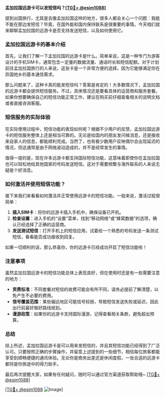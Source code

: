 **孟加拉国远游卡可以发短信吗？[[TG💪+ @esim1088](https://t.me/s/esim1088)]**

提到出国旅行，尤其是去像孟加拉国这样的地方，很多人都会关心一个问题：我能不能在那边发短信？毕竟，在国外能和国内保持联系是很重要的事情。今天咱们就来聊聊孟加拉国的远游卡是否支持发送短信，以及如何使用它。

### 孟加拉国远游卡的基本介绍

首先，让我们了解一下孟加拉国的远游卡是什么。简单来说，这是一种专门为游客设计的手机SIM卡，通常包含一定量的数据流量、通话时长和短信配额。对于计划前往孟加拉国旅行的人来说，这张卡是一个非常方便的选择，因为它能够满足你在异国他乡的基本通信需求。

那么问题来了，这种卡真的能发短信吗？答案是肯定的！大多数情况下，孟加拉国的远游卡都会提供短信服务。不过，具体情况还是要看具体的运营商和服务套餐。如果你想要确保自己的短信功能正常工作，建议在购买前仔细查看相关的说明文档或者直接咨询客服。

### 短信服务的实际体验

在实际使用过程中，短信功能的表现如何呢？根据不少用户的反馈，孟加拉国远游卡的短信服务整体上还是相当可靠的。无论是给国内的朋友发问候消息，还是接收来自家人的信息，都能顺利完成。当然了，也有极少数用户反映偶尔会出现延迟的情况，但这通常是由于网络波动造成的，并不是经常发生的事情。

值得一提的是，现在许多远游卡都支持国际短信功能，这意味着即使你在孟加拉国也可以轻松地给其他国家的号码发送短信。这对于需要频繁与海外联系的人来说无疑是个好消息。

### 如何激活并使用短信功能？

接下来我们来看看如何激活并正常使用远游卡的短信功能。一般来说，激活过程很简单：

1. **插入SIM卡**：将你的远游卡插入手机中，确保设备已开机。
2. **检查设置**：进入手机的“设置”菜单，找到“移动网络”或“蜂窝数据”的选项，确认已经选择了正确的运营商。
3. **发送测试短信**：打开手机上的短信应用，试着给一个熟悉的号码发送一条测试短信，看看能否成功接收到回复。

如果一切顺利的话，那么恭喜你，你的远游卡已经成功开启了短信功能啦！

### 注意事项

虽然孟加拉国远游卡的短信功能总体上表现良好，但在使用时还是有一些需要注意的地方：

- **资费标准**：不同套餐对短信的收费可能会有所不同，请务必提前了解清楚，以免产生不必要的费用。
- **信号覆盖范围**：某些偏远地区可能信号较弱，导致短信发送失败或延迟，因此出行前最好做好路线规划。
- **漫游政策**：如果你的远游卡支持国际漫游，记得查看相关条款，避免超出预算。

### 总结

综上所述，孟加拉国远游卡是可以用来发短信的，并且其短信功能已经得到了广泛认可。只要按照正确的步骤操作，并留意上述提到的一些细节，相信每位旅客都能享受到顺畅便捷的通讯体验。无论你是商务出差还是休闲度假，一张合适的远游卡都将是你旅途中的得力助手。

最后再次提醒大家，如果有任何疑问，随时可以通过官方渠道获取帮助哦~ [[TG💪+ @esim1088](https://t.me/s/esim1088)] 

[[TG💪+ @esim1088](https://t.me/s/esim1088) ![Image](https://i.postimg.cc/4NQfJmqS/Snipaste-2025-05-13-00-14-12.png)]